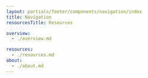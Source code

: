 ```yaml
---
layout: partials/footer/components/navigation/index
title: Navigation
resourcesTitle: Resources

overview:
  - ./overview.md

resources:
  - ./resources.md
about:
  - ./about.md
---
```

